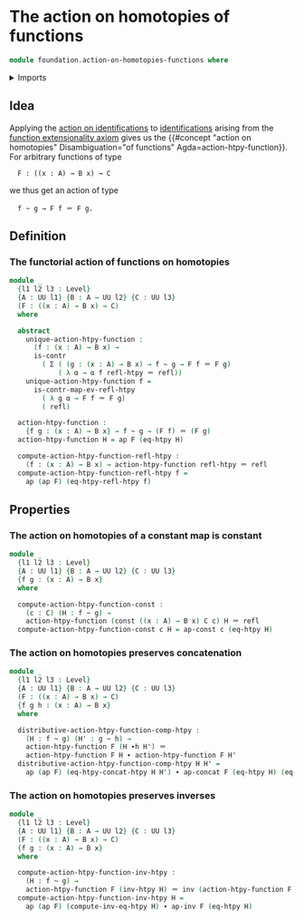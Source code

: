 # The action on homotopies of functions

```agda
module foundation.action-on-homotopies-functions where
```

<details><summary>Imports</summary>

```agda
open import foundation.action-on-identifications-functions
open import foundation.dependent-pair-types
open import foundation.function-extensionality
open import foundation.homotopy-induction
open import foundation.universe-levels

open import foundation-core.constant-maps
open import foundation-core.contractible-types
open import foundation-core.homotopies
open import foundation-core.identity-types
```

</details>

## Idea

Applying the
[action on identifications](foundation.action-on-identifications-functions.md)
to [identifications](foundation-core.identity-types.md) arising from the
[function extensionality axiom](foundation.function-extensionality.md) gives us
the
{{#concept "action on homotopies" Disambiguation="of functions" Agda=action-htpy-function}}.
For arbitrary functions of type

```text
  F : ((x : A) → B x) → C
```

we thus get an action of type

```text
  f ~ g → F f ＝ F g.
```

## Definition

### The functorial action of functions on homotopies

```agda
module _
  {l1 l2 l3 : Level}
  {A : UU l1} {B : A → UU l2} {C : UU l3}
  (F : ((x : A) → B x) → C)
  where

  abstract
    unique-action-htpy-function :
      (f : (x : A) → B x) →
      is-contr
        ( Σ ( (g : (x : A) → B x) → f ~ g → F f ＝ F g)
            ( λ α → α f refl-htpy ＝ refl))
    unique-action-htpy-function f =
      is-contr-map-ev-refl-htpy
        ( λ g α → F f ＝ F g)
        ( refl)

  action-htpy-function :
    {f g : (x : A) → B x} → f ~ g → (F f) ＝ (F g)
  action-htpy-function H = ap F (eq-htpy H)

  compute-action-htpy-function-refl-htpy :
    (f : (x : A) → B x) → action-htpy-function refl-htpy ＝ refl
  compute-action-htpy-function-refl-htpy f =
    ap (ap F) (eq-htpy-refl-htpy f)
```

## Properties

### The action on homotopies of a constant map is constant

```agda
module _
  {l1 l2 l3 : Level}
  {A : UU l1} {B : A → UU l2} {C : UU l3}
  {f g : (x : A) → B x}
  where

  compute-action-htpy-function-const :
    (c : C) (H : f ~ g) →
    action-htpy-function (const ((x : A) → B x) C c) H ＝ refl
  compute-action-htpy-function-const c H = ap-const c (eq-htpy H)
```

### The action on homotopies preserves concatenation

```agda
module _
  {l1 l2 l3 : Level}
  {A : UU l1} {B : A → UU l2} {C : UU l3}
  (F : ((x : A) → B x) → C)
  {f g h : (x : A) → B x}
  where

  distributive-action-htpy-function-comp-htpy :
    (H : f ~ g) (H' : g ~ h) →
    action-htpy-function F (H ∙h H') ＝
    action-htpy-function F H ∙ action-htpy-function F H'
  distributive-action-htpy-function-comp-htpy H H' =
    ap (ap F) (eq-htpy-concat-htpy H H') ∙ ap-concat F (eq-htpy H) (eq-htpy H')
```

### The action on homotopies preserves inverses

```agda
module _
  {l1 l2 l3 : Level}
  {A : UU l1} {B : A → UU l2} {C : UU l3}
  (F : ((x : A) → B x) → C)
  {f g : (x : A) → B x}
  where

  compute-action-htpy-function-inv-htpy :
    (H : f ~ g) →
    action-htpy-function F (inv-htpy H) ＝ inv (action-htpy-function F H)
  compute-action-htpy-function-inv-htpy H =
    ap (ap F) (compute-inv-eq-htpy H) ∙ ap-inv F (eq-htpy H)
```
